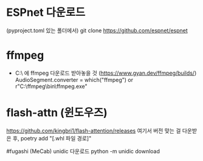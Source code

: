 # ESPnet 다운로드
(pyproject.toml 있는 폴더에서)
git clone https://github.com/espnet/espnet

# ffmpeg
- C:\ 에 ffmpeg 다운로드 받아놓을 것 (https://www.gyan.dev/ffmpeg/builds/)
AudioSegment.converter = which("ffmpeg") or r"C:\ffmpeg\bin\ffmpeg.exe"

# flash-attn (윈도우즈)
https://github.com/kingbri1/flash-attention/releases
여기서 버전 맞는 걸 다운받은 후,
poetry add "[.whl 파일 경로]"

#fugashi (MeCab) unidic 다운로드
python -m unidic download